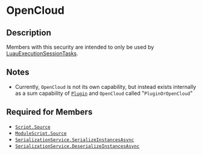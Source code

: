 # OpenCloud

## Description
Members with this security are intended to only be used by [LuauExecutionSessionTasks](https://create.roblox.com/docs/cloud/reference/LuauExecutionSessionTask).

## Notes
- Currently, `OpenCloud` is not its own capability, but instead exists internally as a sum capability of [`Plugin`](../1%20-%20PluginSecurity.md) and `OpenCloud` called "`PluginOrOpenCloud`"

## Required for Members
- [`Script.Source`](https://create.roblox.com/docs/reference/engine/classes/Script#Source)
- [`ModuleScript.Source`](https://create.roblox.com/docs/reference/engine/classes/ModuleScript#Source)
- [`SerializationService.SerializeInstancesAsync`](https://create.roblox.com/docs/reference/engine/classes/SerializationService#SerializeInstancesAsync)
- [`SerializationService.DeserializeInstancesAsync`](https://create.roblox.com/docs/reference/engine/classes/SerializationService#DeserializeInstancesAsync)
